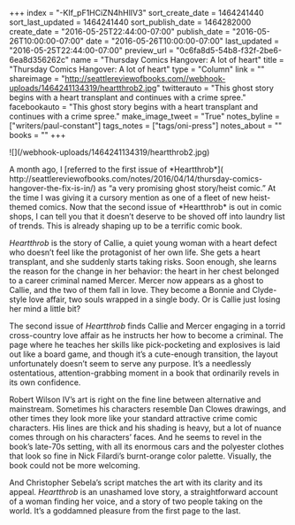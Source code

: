 +++
index = "-KIf_pF1HCiZN4hHlIV3"
sort_create_date = 1464241440
sort_last_updated = 1464241440
sort_publish_date = 1464282000
create_date = "2016-05-25T22:44:00-07:00"
publish_date = "2016-05-26T10:00:00-07:00"
date = "2016-05-26T10:00:00-07:00"
last_updated = "2016-05-25T22:44:00-07:00"
preview_url = "0c6fa8d5-54b8-f32f-2be6-6ea8d356262c"
name = "Thursday Comics Hangover: A lot of heart"
title = "Thursday Comics Hangover: A lot of heart"
type = "Column"
link = ""
shareimage = "http://seattlereviewofbooks.com//webhook-uploads/1464241134319/heartthrob2.jpg"
twitterauto = "This ghost story begins with a heart transplant and continues with a crime spree."
facebookauto = "This ghost story begins with a heart transplant and continues with a crime spree."
make_image_tweet = "True"
notes_byline = ["writers/paul-constant"]
tags_notes = ["tags/oni-press"]
notes_about = ""
books = ""
+++
<p class="image-left">![](/webhook-uploads/1464241134319/heartthrob2.jpg)</p>
A month ago, I [referred to the first issue of *Heartthrob*]( http://seattlereviewofbooks.com/notes/2016/04/14/thursday-comics-hangover-the-fix-is-in/) as “a very promising ghost story/heist comic.” At the time I was giving it a cursory mention as one of a fleet of new heist-themed comics. Now that the second issue of *Heartthrob* is out in comic shops, I can tell you that it doesn’t deserve to be shoved off into laundry list of trends. This is already shaping up to be a terrific comic book.

*Heartthrob* is the story of Callie, a quiet young woman with a heart defect who doesn’t feel like the protagonist of her own life. She gets a heart transplant, and she suddenly starts taking risks. Soon enough, she learns the reason for the change in her behavior: the heart in her chest belonged to a career criminal named Mercer. Mercer now appears as a ghost to Callie, and the two of them fall in love. They become a Bonnie and Clyde-style love affair, two souls wrapped in a single body. Or is Callie just losing her mind a little bit?

The second issue of *Heartthrob* finds Callie and Mercer engaging in a torrid cross-country love affair as he instructs her how to become a criminal. The page where he teaches her skills like pick-pocketing and explosives is laid out like a board game, and though it’s a cute-enough transition, the layout unfortunately doesn’t seem to serve any purpose. It’s a needlessly ostentatious, attention-grabbing moment in a book that ordinarily revels in its own confidence.

Robert Wilson IV’s art is right on the fine line between alternative and mainstream. Sometimes his characters resemble Dan Clowes drawings, and other times they look more like your standard attractive crime comic characters. His lines are thick and his shading is heavy, but a lot of nuance comes through on his characters’ faces. And he seems to revel in the book’s late-70s setting, with all its enormous cars and the polyester clothes that look so fine in Nick Filardi’s burnt-orange color palette. Visually, the book could not be more welcoming.

And Christopher Sebela’s script matches the art with its clarity and its appeal. *Heartthrob* is an unashamed love story, a straightforward account of a woman finding her voice, and a story of two people taking on the world. It’s a goddamned pleasure from the first page to the last.
